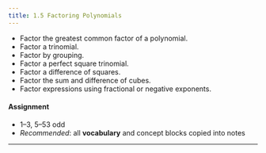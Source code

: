 ```yaml
---
title: 1.5 Factoring Polynomials
---
```


- Factor the greatest common factor of a polynomial.
- Factor a trinomial.
- Factor by grouping.
- Factor a perfect square trinomial.
- Factor a difference of squares.
- Factor the sum and difference of cubes.
- Factor expressions using fractional or negative exponents.

#### Assignment

- 1–3, 5–53 odd
- *Recommended*: all **vocabulary** and concept blocks copied into notes

---
